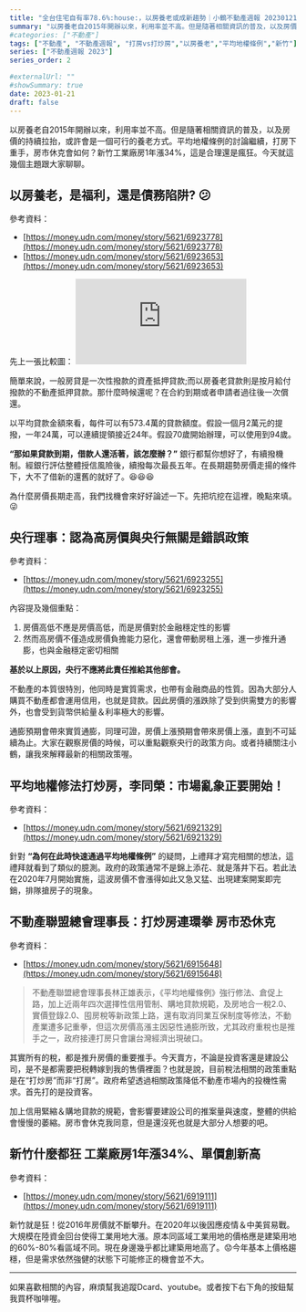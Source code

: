 ```yaml
---
title: "全台住宅自有率78.6%:house:，以房養老或成新趨勢｜小鶴不動產週報 20230121"
summary: "以房養老自2015年開辦以來，利用率並不高。但是隨著相關資訊的普及，以及房價的持續拉抬，或許會是一個可行的養老方式。平均地權條例的討論繼續，打房下重手，房市休克會如何？新竹工業廠房1年漲34%，這是合理還是瘋狂。"
#categories: ["不動產"]
tags: ["不動產", "不動產週報", "打房vs打炒房","以房養老","平均地權條例","新竹"]
series: ["不動產週報 2023"]
series_order: 2

#externalUrl: ""
#showSummary: true
date: 2023-01-21
draft: false
---
```

以房養老自2015年開辦以來，利用率並不高。但是隨著相關資訊的普及，以及房價的持續拉抬，或許會是一個可行的養老方式。平均地權條例的討論繼續，打房下重手，房市休克會如何？新竹工業廠房1年漲34%，這是合理還是瘋狂。今天就這幾個主題跟大家聊聊。

## 以房養老，是福利，還是債務陷阱? :confused:
參考資料：
- [https://money.udn.com/money/story/5621/6923778](https://money.udn.com/money/story/5621/6923778)
- [https://money.udn.com/money/story/5621/6923653](https://money.udn.com/money/story/5621/6923653)

先上一張比較圖：
![alt 以房養老vs一般房貸](https://pgw.udn.com.tw/gw/photo.php?u=https://uc.udn.com.tw/photo/2023/01/20/2/20031510.jpg&x=0&y=0&sw=0&sh=0&sl=W&fw=1050&exp=3600&exp=3600 "以房養老vs一般房貸")

簡單來說，一般房貸是一次性撥款的資產抵押貸款;而以房養老貸款則是按月給付撥款的不動產抵押貸款。那什麼時候還呢？在合約到期或者申請者過往後一次償還。

以平均貸款金額來看，每件可以有573.4萬的貸款額度。假設一個月2萬元的提撥，一年24萬，可以連續提領接近24年。假設70歲開始辦理，可以使用到94歲。

 **“那如果貸款到期，借款人還活著，該怎麼辦？”**
 銀行都幫你想好了，有續撥機制。經銀行評估整體授信風險後，續撥每次最長五年。在長期趨勢房價走揚的條件下，大不了借新的還舊的就好了。:satisfied::satisfied::satisfied:

 為什麼房價長期走高，我們找機會來好好論述一下。先把坑挖在這裡，晚點來填。:stuck_out_tongue_winking_eye:

 ## 央行理事：認為高房價與央行無關是錯誤政策
參考資料：
- [https://money.udn.com/money/story/5621/6923255](https://money.udn.com/money/story/5621/6923255)

內容提及幾個重點：
1. 房價高低不應是房價高低，而是房價對於金融穩定性的影響
2. 然而高房價不僅造成房價負擔能力惡化，還會帶動房租上漲，進一步推升通膨，也與金融穩定密切相關

**基於以上原因，央行不應將此責任推給其他部會。**

不動產的本質很特別，他同時是實質需求，也帶有金融商品的性質。因為大部分人購買不動產都會運用信用，也就是貸款。因此房價的漲跌除了受到供需雙方的影響外，也會受到貨幣供給量＆利率極大的影響。

通膨預期會帶來實質通膨，同理可證，房價上漲預期會帶來房價上漲，直到不可延續為止。大家在觀察房價的時候，可以重點觀察央行的政策方向。或者持續關注小鶴，讓我來解釋最新的相關政策喔。

## 平均地權修法打炒房，李同榮：市場亂象正要開始！
參考資料：
- [https://money.udn.com/money/story/5621/6921329](https://money.udn.com/money/story/5621/6921329)

針對
**“為何在此時快速通過平均地權條例”**
的疑問，上禮拜才寫完相關的想法，這禮拜就看到了類似的臆測。政府的政策通常不是錦上添花、就是落井下石。若此法在2020年7月開始實施，這波房價不會漲得如此又急又猛、出現建案開案即完銷，排隊搶房子的現象。

## 不動產聯盟總會理事長：打炒房連環拳 房市恐休克
參考資料：
- [https://money.udn.com/money/story/5621/6915648](https://money.udn.com/money/story/5621/6915648)

>不動產聯盟總會理事長林正雄表示，《平均地權條例》強行修法、倉促上路，加上近兩年四次選擇性信用管制、購地貸款規範，及房地合一稅2.0、實價登錄2.0、囤房稅等新政策上路，還有取消同業互保制度等修法，不動產業遭多記重拳，但這次房價高漲主因惡性通膨所致，尤其政府重稅也是推手之一，政府接連打房只會讓台灣經濟出現破口。

其實所有的稅，都是推升房價的重要推手。今天賣方，不論是投資客還是建設公司，是不是都需要把税轉嫁到我的售價裡面？也就是說，目前稅法相關的政策重點是在“打炒房”而非“打房”。政府希望透過相關政策降低不動產市場內的投機性需求。首先打的是投資客。

加上信用緊縮＆購地貸款的規範，會影響要建設公司的推案量與速度，整體的供給會慢慢的萎縮。房市會休克我同意，但是還沒死也就是大部分人想要的吧。

## 新竹什麼都狂 工業廠房1年漲34%、單價創新高
參考資料：
- [https://money.udn.com/money/story/5621/6919111](https://money.udn.com/money/story/5621/6919111)

新竹就是狂！從2016年房價就不斷攀升。在2020年以後因應疫情＆中美貿易戰。大規模在陸資金回台使得工業用地大漲。原本同區域工業用地的價格應是建築用地的60%-80%看區域不同。現在身邊幾乎都比建築用地高了。:worried:今年基本上價格趨穩，但是需求依然強健的狀態下可能修正的機會並不大。

---
如果喜歡相關的內容，麻煩幫我追蹤Dcard、youtube。或者按下右下角的按鈕幫我買杯咖啡喔。
